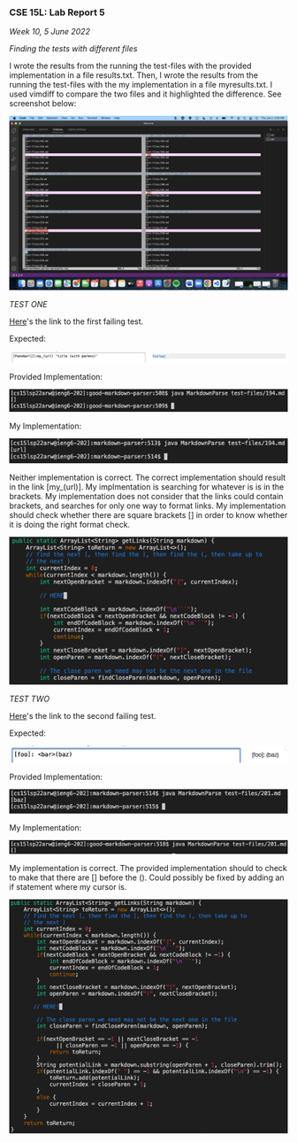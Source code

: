 ### CSE 15L: Lab Report 5
*Week 10, 5 June 2022*

*Finding the tests with different files*

I wrote the results from the running the test-files with the provided implementation in a file results.txt. Then, I 
wrote the results from the running the test-files with the my implementation in a file myresults.txt. I used
vimdiff to compare the two files and it highlighted the difference. See screenshot below:

![Vimdiff Results](./Images/Screen%20Shot%202022-06-02%20at%202.55.44%20PM.png)

*TEST ONE*

[Here](https://github.com/nidhidhamnani/markdown-parser/blob/main/test-files/194.md)'s the link to the first failing test.

Expected:

![Expected Test 1](./Images/Screen%20Shot%202022-06-05%20at%2011.41.30%20AM.png)

Provided Implementation:

![Provided Actual 1](./Images/Screen%20Shot%202022-06-05%20at%2011.19.11%20AM.png)

My Implementation:

![My Actual 1](./Images/Screen%20Shot%202022-06-05%20at%2011.20.37%20AM.png)

Neither implementation is correct. The correct implementation should result in the link [my_(url)]. My implmentation is searching for whatever is
is in the brackets. My implementation does not consider that the links could contain brackets, and searches for only one way to format links. My 
implementation should check whether there are square brackets [] in order to know whether it is doing the right format check.

![Fix? 1](/Images/Screen%20Shot%202022-06-05%20at%2012.15.29%20PM.png)

*TEST TWO*

[Here](https://github.com/nidhidhamnani/markdown-parser/blob/main/test-files/201.md)'s the link to the second failing test.

Expected:

![Expected Test 2](./Images/Screen%20Shot%202022-06-05%20at%2011.43.30%20AM.png)

Provided Implementation:

![Provided Actual 2](./Images/Screen%20Shot%202022-06-05%20at%2011.21.12%20AM.png)

My Implementation:

![My Actual 2](./Images/Screen%20Shot%202022-06-05%20at%2011.21.54%20AM.png)

My implementation is correct. The provided implementation should to check to make that there are [] before the (). Could possibly be fixed by adding
an if statement where my cursor is.

![Fix? 2](./Images/Screen%20Shot%202022-06-05%20at%2012.09.26%20PM.png)




